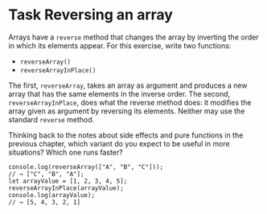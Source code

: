 # Task Reversing an array

Arrays have a ```reverse``` method that changes the array by inverting the order in which its elements appear. For this exercise, write two functions:

- ```reverseArray()``` 
- ```reverseArrayInPlace()```


The first, ```reverseArray```, takes an array as argument and produces a new array that has the same elements in the inverse order. The second, ```reverseArrayInPlace```, does what the reverse method does: it modifies the array given as argument by reversing its elements. Neither may use the standard ```reverse``` method.

Thinking back to the notes about side effects and pure functions in the previous chapter, which variant do you expect to be useful in more situations? Which one runs faster?


```
console.log(reverseArray(["A", "B", "C"]));
// → ["C", "B", "A"];
let arrayValue = [1, 2, 3, 4, 5];
reverseArrayInPlace(arrayValue);
console.log(arrayValue);
// → [5, 4, 3, 2, 1]
```